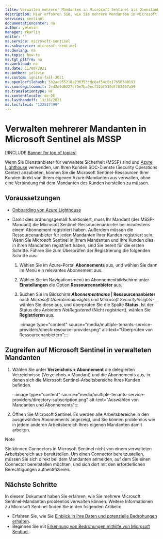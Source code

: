 ```yaml
---
title: Verwalten mehrerer Mandanten in Microsoft Sentinel als Dienstanbieter für verwaltete Sicherheit | Microsoft-Dokumentation
description: Hier erfahren Sie, wie Sie mehrere Mandanten in Microsoft Sentinel als Dienstanbieter für verwaltete Sicherheit (Managed Security Service Provider, MSSP) mithilfe von Azure Lighthouse verwalten und deren Onboarding durchführen.
services: sentinel
documentationcenter: na
author: yelevin
manager: rkarlin
editor: ''
ms.service: microsoft-sentinel
ms.subservice: microsoft-sentinel
ms.devlang: na
ms.topic: how-to
ms.tgt_pltfrm: na
ms.workload: na
ms.date: 11/09/2021
ms.author: yelevin
ms.custom: ignite-fall-2021
ms.openlocfilehash: 5b2ae955210a230353cdc6af54c8e17b56388192
ms.sourcegitcommit: 2ed2d9d6227cf5e7ba9ecf52bf518dff63457a59
ms.translationtype: HT
ms.contentlocale: de-DE
ms.lasthandoff: 11/16/2021
ms.locfileid: "132517499"
---
```

# <a name="manage-multiple-tenants-in-microsoft-sentinel-as-an-mssp"></a>Verwalten mehrerer Mandanten in Microsoft Sentinel als MSSP

[!INCLUDE [Banner for top of topics](./includes/banner.md)]

Wenn Sie Dienstanbieter für verwaltete Sicherheit (MSSP) sind und [Azure Lighthouse](../lighthouse/overview.md) verwenden, um Ihren Kunden SOC-Dienste (Security Operations Center) anzubieten, können Sie die Microsoft Sentinel-Ressourcen Ihrer Kunden direkt von Ihrem eigenen Azure-Mandanten aus verwalten, ohne eine Verbindung mit dem Mandanten des Kunden herstellen zu müssen. 

## <a name="prerequisites"></a>Voraussetzungen

- [Onboarding von Azure Lighthouse](../lighthouse/how-to/onboard-customer.md)

- Damit dies ordnungsgemäß funktioniert, muss Ihr Mandant (der MSSP-Mandant) die Microsoft Sentinel-Ressourcenanbieter bei mindestens einem Abonnement registriert haben. Außerdem müssen die Ressourcenanbieter für jeden Mandanten Ihrer Kunden registriert sein. Wenn Sie Microsoft Sentinel in Ihrem Mandanten und Ihre Kunden dies in ihren Mandanten registriert haben, sind Sie bereit für die ersten Schritte. Führen Sie zum Überprüfen der Registrierung die folgenden Schritte aus:

    1. Wählen Sie im Azure-Portal **Abonnements** aus, und wählen Sie dann im Menü ein relevantes Abonnement aus.

    1. Wählen Sie im Navigationsmenü im Abonnementbildschirm unter **Einstellungen** die Option **Ressourcenanbieter** aus.

    1. Suchen Sie im Bildschirm ***Abonnementname* | Ressourcenanbieter** nach *Microsoft.OperationalInsights* und *Microsoft.SecurityInsights-* , wählen Sie diese aus, und überprüfen Sie die Spalte **Status**. Ist der Status des Anbieters *NotRegistered* (Nicht registriert), wählen Sie **Registrieren** aus.
    
        :::image type="content" source="media/multiple-tenants-service-providers/check-resource-provider.png" alt-text="Überprüfen von Ressourcenanbietern":::

## <a name="how-to-access-microsoft-sentinel-in-managed-tenants"></a>Zugreifen auf Microsoft Sentinel in verwalteten Mandanten

1. Wählen Sie unter **Verzeichnis + Abonnement** die delegierten Verzeichnisse (Verzeichnis = Mandant) und die Abonnements aus, in denen sich die Microsoft Sentinel-Arbeitsbereiche Ihres Kunden befinden.

    :::image type="content" source="media/multiple-tenants-service-providers/directory-subscription.png" alt-text="Auswählen von Mandanten und Abonnements":::

1. Öffnen Sie Microsoft Sentinel. Es werden alle Arbeitsbereiche in den ausgewählten Abonnements angezeigt, und Sie können problemlos wie in jedem anderen Arbeitsbereich Ihres eigenen Mandanten damit arbeiten.

> [!NOTE]
> Sie können Connectors in Microsoft Sentinel nicht von einem verwalteten Arbeitsbereich aus bereitstellen. Um einen Connector bereitzustellen, müssen Sie sich direkt bei dem Mandanten anmelden, auf dem Sie einen Connector bereitstellen möchten, und sich dort mit den erforderlichen Berechtigungen authentifizieren.

## <a name="next-steps"></a>Nächste Schritte

In diesem Dokument haben Sie erfahren, wie Sie mehrere Microsoft Sentinel-Mandanten problemlos verwalten können. Weitere Informationen zu Microsoft Sentinel finden Sie in den folgenden Artikeln:
- Erfahren Sie, wie Sie [Einblick in Ihre Daten und potenzielle Bedrohungen erhalten](get-visibility.md).
- Beginnen Sie mit [Erkennung von Bedrohungen mithilfe von Microsoft Sentinel](detect-threats-built-in.md).
